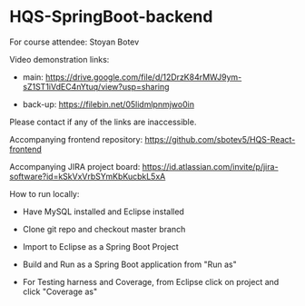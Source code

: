 # HQS-SpringBoot-backend

For course attendee: Stoyan Botev

Video demonstration links:

- main: https://drive.google.com/file/d/12DrzK84rMWJ9ym-sZ1ST1iVdEC4nYtuq/view?usp=sharing

- back-up: https://filebin.net/05lidmlpnmjwo0in

Please contact if any of the links are inaccessible.

Accompanying frontend repository: https://github.com/sbotev5/HQS-React-frontend

Accompanying JIRA project board: https://id.atlassian.com/invite/p/jira-software?id=kSkVxVrbSYmKbKucbkL5xA

How to run locally:

- Have MySQL installed and Eclipse installed

-  Clone git repo and checkout master branch

-  Import to Eclipse as a Spring Boot Project

- Build and Run as a Spring Boot application from "Run as"

- For Testing harness and Coverage, from Eclipse click on project and click "Coverage as"

